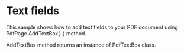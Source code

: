 # Text fields 
This sample shows how to add text fields to your PDF document using PdfPage.AddTextBox(..) method. 

AddTextBox method returns an instance of PdfTextBox class.